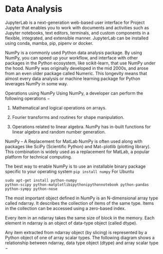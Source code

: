 # Data Analysis

JupyterLab is a next-generation web-based user interface for Project Jupyter that enables you to work with documents and activities such as Jupyter notebooks, text editors, terminals, and custom components in a flexible, integrated, and extensible manner.
JupyterLab can be installed using conda, mamba, pip, pipenv or docker.

NumPy is a commonly used Python data analysis package. By using NumPy, you can speed up your workflow, and interface with other packages in the Python ecosystem, like scikit-learn, that use NumPy under the hood. NumPy was originally developed in the mid 2000s, and arose from an even older package called Numeric. This longevity means that almost every data analysis or machine learning package for Python leverages NumPy in some way.

Operations using NumPy
Using NumPy, a developer can perform the following operations −

1. Mathematical and logical operations on arrays.

2. Fourier transforms and routines for shape manipulation.

3. Operations related to linear algebra. NumPy has in-built functions for linear algebra and random number generation.

NumPy – A Replacement for MatLab
NumPy is often used along with packages like SciPy (Scientific Python) and Mat−plotlib (plotting library). This combination is widely used as a replacement for MatLab, a popular platform for technical computing.

The best way to enable NumPy is to use an installable binary package specific to your operating system
    `pip install numpy`
For Ubuntu

    sudo apt-get install python-numpy 
    python-scipy python-matplotlibipythonipythonnotebook python-pandas 
    python-sympy python-nose
    
The most important object defined in NumPy is an N-dimensional array type called ndarray. It describes the collection of items of the same type. Items in the collection can be accessed using a zero-based index.

Every item in an ndarray takes the same size of block in the memory. Each element in ndarray is an object of data-type object (called dtype).

Any item extracted from ndarray object (by slicing) is represented by a Python object of one of array scalar types. The following diagram shows a relationship between ndarray, data type object (dtype) and array scalar type −